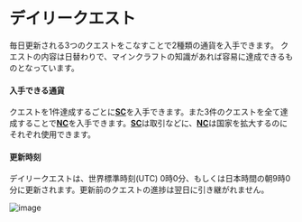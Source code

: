 # デイリークエスト
毎日更新される3つのクエストをこなすことで2種類の通貨を入手できます。 
クエストの内容は日替わりで、マインクラフトの知識があれば容易に達成できるものとなっています。

#### 入手できる通貨

クエストを1件達成するごとに[**SC**](/guide/currency)を入手できます。また3件のクエストを全て達成することで[**NC**](/guide/development)を入手できます。[**SC**](/guide/currency)は取引などに、[**NC**](/guide/development)は国家を拡大するのにそれぞれ使用できます。

#### 更新時刻  

デイリークエストは、世界標準時刻(UTC) 0時0分、もしくは日本時間の朝9時0分に更新されます。更新前のクエストの進捗は翌日に引き継がれません。

![image](https://user-images.githubusercontent.com/80201746/178726256-f815770a-5260-49aa-bae4-8ebc77bf6f34.png)
